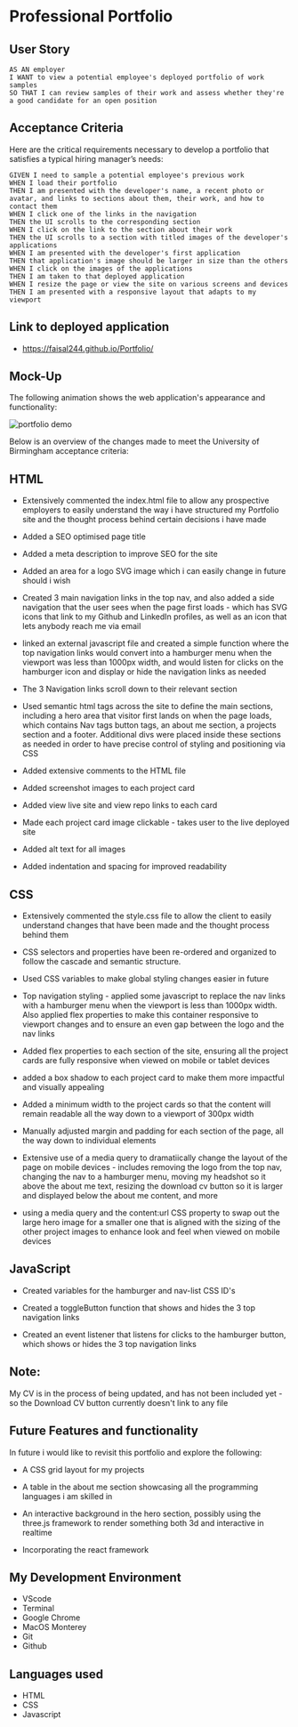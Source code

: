 # Professional Portfolio


## User Story

```
AS AN employer
I WANT to view a potential employee's deployed portfolio of work samples
SO THAT I can review samples of their work and assess whether they're a good candidate for an open position
```


## Acceptance Criteria

Here are the critical requirements necessary to develop a portfolio that satisfies a typical hiring manager’s needs:

```
GIVEN I need to sample a potential employee's previous work
WHEN I load their portfolio
THEN I am presented with the developer's name, a recent photo or avatar, and links to sections about them, their work, and how to contact them
WHEN I click one of the links in the navigation
THEN the UI scrolls to the corresponding section
WHEN I click on the link to the section about their work
THEN the UI scrolls to a section with titled images of the developer's applications
WHEN I am presented with the developer's first application
THEN that application's image should be larger in size than the others
WHEN I click on the images of the applications
THEN I am taken to that deployed application
WHEN I resize the page or view the site on various screens and devices
THEN I am presented with a responsive layout that adapts to my viewport
```
## Link to deployed application

* https://faisal244.github.io/Portfolio/



## Mock-Up

The following animation shows the web application's appearance and functionality:

![portfolio demo](/assets/images/website-mockup.gif)


Below is an overview of the changes made to meet the University of Birmingham acceptance criteria:

## HTML

* Extensively commented the index.html file to allow any prospective employers to easily understand the way i have structured my Portfolio site and the thought process behind certain decisions i have made

* Added a SEO optimised page title

* Added a meta description to improve SEO for the site

* Added an area for a logo SVG image which i can easily change in future should i wish

* Created 3 main navigation links in the top nav, and also added a side navigation that the user sees when the page first loads - which has SVG icons that link to my Github and LinkedIn profiles, as well as an icon that lets anybody reach me via email

* linked an external javascript file and created a simple function where the top navigation links would convert into a hamburger menu when the viewport was less than 1000px width, and would listen for clicks on the hamburger icon and display or hide the navigation links as needed

* The 3 Navigation links scroll down to their relevant section

* Used semantic html tags across the site to define the main sections, including a hero area that  visitor first lands on when the page loads, which contains Nav tags button tags, an about me section, a projects section and a footer. Additional divs were placed inside these sections as needed in order to have precise control of styling and positioning via CSS

* Added extensive comments to the HTML file

* Added screenshot images to each project card

* Added view live site and view repo links to each card

* Made each project card image clickable - takes user to the live deployed site

* Added alt text for all images

* Added indentation and spacing for improved readability






## CSS

* Extensively commented the style.css file to allow the client to easily understand changes that have been made and the thought process behind them

* CSS selectors and properties have been re-ordered and organized to follow the cascade and semantic structure.

* Used CSS variables to make global styling changes easier in future

* Top navigation styling - applied some javascript to replace the nav links with a hamburger menu when the viewport is less than 1000px width. Also applied flex properties to make this container responsive to viewport changes and to ensure an even gap between the logo and the nav links 


* Added flex properties to each section of the site, ensuring all the project cards are fully responsive when viewed on mobile or tablet devices

* added a box shadow to each project card to make them more impactful and visually appealing

*  Added a minimum width to the project cards so that the content will remain readable all the way down to a viewport of 300px width

* Manually adjusted margin and padding for each section of the page, all the way down to individual elements

* Extensive use of a media query to dramatiically change the layout of the page on mobile devices - includes removing the logo from the top nav, changing the nav to a hamburger menu, moving my headshot so it above the about me text, resizing the download cv button so it is larger and displayed below the about me content, and more

* using a media query and the content:url CSS property to swap out the large hero image for a smaller one that is aligned with the sizing of the other project images to enhance look and feel when viewed on mobile devices

## JavaScript

* Created variables for the hamburger and nav-list CSS ID's

* Created a toggleButton function that shows and hides the 3 top navigation links

* Created an event listener that listens for clicks to the hamburger button, which shows or hides the 3 top navigation links

## Note:

My CV is in the process of being updated, and has not been included yet - so the Download CV button currently doesn't link to any file


## Future Features and functionality

In future i would like to revisit this portfolio and explore the following:

* A CSS grid layout for my projects

* A table in the about me section showcasing all the programming languages i am skilled in 

* An interactive background in the hero section, possibly using the three.js framework to render something both 3d and interactive in realtime 

* Incorporating the react framework 

## My Development Environment

* VScode
* Terminal
* Google Chrome
* MacOS Monterey 
* Git
* Github

## Languages used

* HTML
* CSS
* Javascript